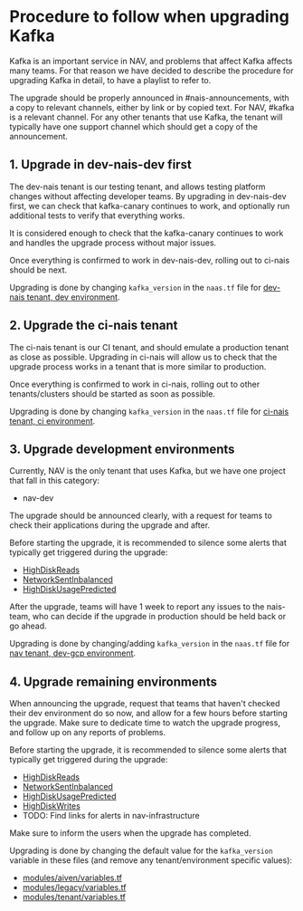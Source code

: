Procedure to follow when upgrading Kafka
========================================

Kafka is an important service in NAV, and problems that affect Kafka affects many teams.
For that reason we have decided to describe the procedure for upgrading Kafka in detail, to have a playlist to refer to.

The upgrade should be properly announced in #nais-announcements, with a copy to relevant channels, either by link or by copied text.
For NAV, #kafka is a relevant channel.
For any other tenants that use Kafka, the tenant will typically have one support channel which should get a copy of the announcement.

## 1. Upgrade in dev-nais-dev first

The dev-nais tenant is our testing tenant, and allows testing platform changes without affecting developer teams.
By upgrading in dev-nais-dev first, we can check that kafka-canary continues to work, and optionally run additional tests to verify that everything works.

It is considered enough to check that the kafka-canary continues to work and handles the upgrade process without major issues.

Once everything is confirmed to work in dev-nais-dev, rolling out to ci-nais should be next.

Upgrading is done by changing `kafka_version` in the `naas.tf` file for [dev-nais tenant, dev environment](https://github.com/nais/nais-terraform-modules/blob/main/tenants/dev-nais/naas.tf).


## 2. Upgrade the ci-nais tenant

The ci-nais tenant is our CI tenant, and should emulate a production tenant as close as possible.
Upgrading in ci-nais will allow us to check that the upgrade process works in a tenant that is more similar to production.

Once everything is confirmed to work in ci-nais, rolling out to other tenants/clusters should be started as soon as possible.

Upgrading is done by changing `kafka_version` in the `naas.tf` file for [ci-nais tenant, ci environment](https://github.com/nais/nais-terraform-modules/blob/main/tenants/dev-nais/naas.tf).


## 3. Upgrade development environments

Currently, NAV is the only tenant that uses Kafka, but we have one project that fall in this category:

- nav-dev

The upgrade should be announced clearly, with a request for teams to check their applications during the upgrade and after.

Before starting the upgrade, it is recommended to silence some alerts that typically get triggered during the upgrade:

* [HighDiskReads](https://nais-alertmanager.dev-gcp.nav.cloud.nais.io/#/silences/new?filter=%7Bservice%3D%22nav-dev-kafka%22%2C%20tenant%3D%22nav%22%2C%20alertname%3D%22HighDiskReads%22%7D)
* [NetworkSentInbalanced](https://nais-alertmanager.dev-gcp.nav.cloud.nais.io/#/silences/new?filter=%7Bservice%3D%22nav-dev-kafka%22%2C%20tenant%3D%22nav%22%2C%20alertname%3D%22NetworkSentInbalanced%22%7D)
* [HighDiskUsagePredicted](https://nais-alertmanager.dev-gcp.nav.cloud.nais.io/#/silences/new?filter=%7Bservice%3D%22nav-dev-kafka%22%2C%20tenant%3D%22nav%22%2C%20alertname%3D%22HighDiskUsagePredicted%22%7D)

After the upgrade, teams will have 1 week to report any issues to the nais-team, who can decide if the upgrade in production should be held back or go ahead.

Upgrading is done by changing/adding `kafka_version` in the `naas.tf` file for [nav tenant, dev-gcp environment](https://github.com/nais/nais-terraform-modules/blob/main/tenants/nav/naas.tf).


## 4. Upgrade remaining environments

When announcing the upgrade, request that teams that haven't checked their dev environment do so now, and allow for a few hours before starting the upgrade.
Make sure to dedicate time to watch the upgrade progress, and follow up on any reports of problems.

Before starting the upgrade, it is recommended to silence some alerts that typically get triggered during the upgrade:

* [HighDiskReads](https://nais-alertmanager.prod-gcp.nav.cloud.nais.io/#/silences/new?filter=%7Bservice%3D%22nav-prod-kafka%22%2C%20tenant%3D%22nav%22%2C%20alertname%3D%22HighDiskReads%22%7D)
* [NetworkSentInbalanced](https://nais-alertmanager.prod-gcp.nav.cloud.nais.io/#/silences/new?filter=%7Bservice%3D%22nav-prod-kafka%22%2C%20tenant%3D%22nav%22%2C%20alertname%3D%22NetworkSentInbalanced%22%7D)
* [HighDiskUsagePredicted](https://nais-alertmanager.prod-gcp.nav.cloud.nais.io/#/silences/new?filter=%7Bservice%3D%22nav-prod-kafka%22%2C%20tenant%3D%22nav%22%2C%20alertname%3D%22HighDiskUsagePredicted%22%7D)
* [HighDiskWrites](https://nais-alertmanager.prod-gcp.nav.cloud.nais.io/#/silences/new?filter=%7Bservice%3D%22nav-prod-kafka%22%2C%20tenant%3D%22nav%22%2C%20alertname%3D%22HighDiskWrites%22%7D)
* TODO: Find links for alerts in nav-infrastructure

Make sure to inform the users when the upgrade has completed.

Upgrading is done by changing the default value for the `kafka_version` variable in these files (and remove any tenant/environment specific values):

* [modules/aiven/variables.tf](https://github.com/nais/nais-terraform-modules/blob/main/modules/aiven/variables.tf)
* [modules/legacy/variables.tf](https://github.com/nais/nais-terraform-modules/blob/main/modules/legacy/variables.tf)
* [modules/tenant/variables.tf](https://github.com/nais/nais-terraform-modules/blob/main/modules/tenant/variables.tf)
